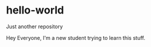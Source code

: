 # hello-world
Just another repository


Hey Everyone, I'm a new student trying to learn this stuff.
